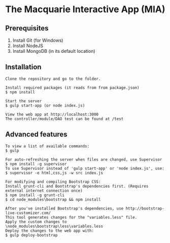 # The Macquarie Interactive App (MIA)

## Prerequisites

1. Install Git (for Windows)
2. Install NodeJS
3. Install MongoDB (in its default location)



## Installation

```
Clone the repository and go to the folder.

Install required packages (it reads from from package.json)
$ npm install

Start the server
$ gulp start-app (or node index.js)

View the web app at http://localhost:3000
The controller/module/DAO test can be found at /test

```



## Advanced features

```
To view a list of available commands:
$ gulp

For auto-refreshing the server when files are changed, use Supervisor
$ npm install -g supervisor
To use Supervisor instead of 'gulp start-app' or 'node index.js', use:
$ supervisor -e html,css,js -w src index.js

For modifying and compiling Bootstrap CSS:
Install grunt-cli and Bootstrap's dependencies first. (Requires external internet connection once)
$ npm install -g grunt-cli
$ cd node_modules\bootstrap && npm install

After you've installed Bootstrap's dependencies, use http://bootstrap-live-customizer.com/ 
This tool generates changes for the "variables.less" file.
Apply the custom changes to \node_modules\bootstrap\less\variables.less
Deploy the changes to the web app with:
$ gulp deploy-bootstrap
```


    











